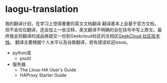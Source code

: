 # laogu-translation
我的翻译计划，在学习上觉得重要的英文文档翻译
翻译基本上会基于官方文档，但不会仅仅翻译，还会加上一些注释，英文翻译不明确的会在括号中写上原文。最终我会将翻译的成品再提交一份到Geekcloud社区的文档区[GeekCloud 社区技术栈](https://github.com/GeekCloud-Team/Doc)。
翻译主要根据个人水平以及谷歌翻译，若有错误欢迎issue。

* python库
  * psutil
* 服务器
  * The Linux-HA User's Guide
  * HAProxy Starter Guide
